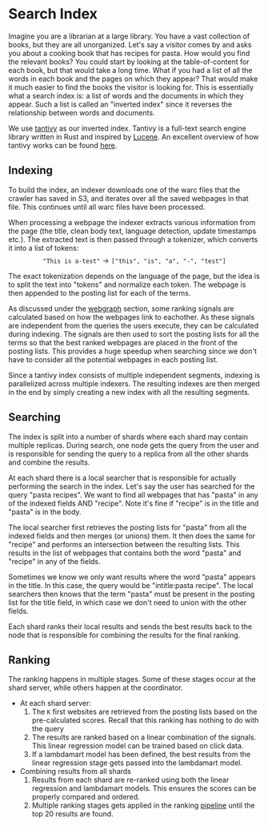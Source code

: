 # Search Index

Imagine you are a librarian at a large library. You have a vast collection of books, but they are all unorganized. Let's say a visitor comes by and asks you about a cooking book that has recipes for pasta. How would you find the relevant books? You could start by looking at the table-of-content for each book, but that would take a long time. What if you had a list of all the words in each book and the pages on which they appear? That would make it much easier to find the books the visitor is looking for. This is essentially what a search index is: a list of words and the documents in which they appear. Such a list is called an "inverted index" since it reverses the relationship between words and documents.

We use [tantivy](https://github.com/quickwit-oss/tantivy/) as our inverted index. Tantivy is a full-text search engine library written in Rust and inspired by [Lucene](https://lucene.apache.org/). An excellent overview of how tantivy works can be found [here](https://github.com/quickwit-oss/tantivy/blob/main/ARCHITECTURE.md).

## Indexing

To build the index, an indexer downloads one of the warc files that the crawler has saved in S3, and iterates over all the saved webpages in that file. This continues until all warc files have been processed.

When processing a webpage the indexer extracts various information from the page (the title, clean body text, language detection, update timestamps etc.). The extracted text is then passed through a tokenizer, which converts it into a list of tokens:
$$\texttt{"This is a-test"} \rightarrow \texttt{["this", "is", "a", "-", "test"]}$$

The exact tokenization depends on the language of the page, but the idea is to split the text into "tokens" and normalize each token. The webpage is then appended to the posting list for each of the terms.

As discussed under the [webgraph](webgraph.md#harmonic-centrality) section, some ranking signals are calculated based on how the webpages link to eachother. As these signals are independent from the queries the users execute, they can be calculated during indexing. The signals are then used to sort the posting lists for all the terms so that the best ranked webpages are placed in the front of the posting lists.
This provides a huge speedup when searching since we don't have to consider all the potential webpages in each posting list.

Since a tantivy index consists of multiple independent segments, indexing is parallelized across multiple indexers. The resulting indexes are then merged in the end by simply creating a new index with all the resulting segments.

## Searching

The index is split into a number of shards where each shard may contain multiple replicas. During search, one node gets the query from the user and is responsible for sending the query to a replica from all the other shards and combine the results.

At each shard there is a local searcher that is responsible for actually performing the search in the index. Let's say the user has searched for the query "pasta recipes". We want to find all webpages that has "pasta" in any of the indexed fields AND "recipe". Note it's fine if "recipe" is in the title and "pasta" is in the body.

The local searcher first retrieves the posting lists for "pasta" from all the indexed fields and then merges (or unions) them. It then does the same for "recipe" and performs an intersection between the resulting lists. This results in the list of webpages that contains both the word "pasta" and "recipe" in any of the fields.

Sometimes we know we only want results where the word "pasta" appears in the title. In this case, the query would be "intitle:pasta recipe". The local searchers then knows that the term "pasta" must be present in the posting list for the title field, in which case we don't need to union with the other fields.

Each shard ranks their local results and sends the best results back to the node that is responsible for combining the results for the final ranking.

## Ranking

The ranking happens in multiple stages. Some of these stages occur at the shard server, while others happen at the coordinator.

- At each shard server:
  1. The `K` first websites are retrieved from the posting lists based on the pre-calculated scores. Recall that this ranking has nothing to do with the query
  2. The results are ranked based on a linear combination of the signals. This linear regression model can be trained based on click data.
  3. If a lambdamart model has been defined, the best results from the linear regression stage gets passed into the lambdamart model.
- Combining results from all shards
  1. Results from each shard are re-ranked using both the linear regression and lambdamart models. This ensures the scores can be properly compared and ordered.
  2. Multiple ranking stages gets applied in the ranking [pipeline](https://github.com/StractOrg/stract/tree/main/crates/core/src/ranking/pipeline) until the top 20 results are found.